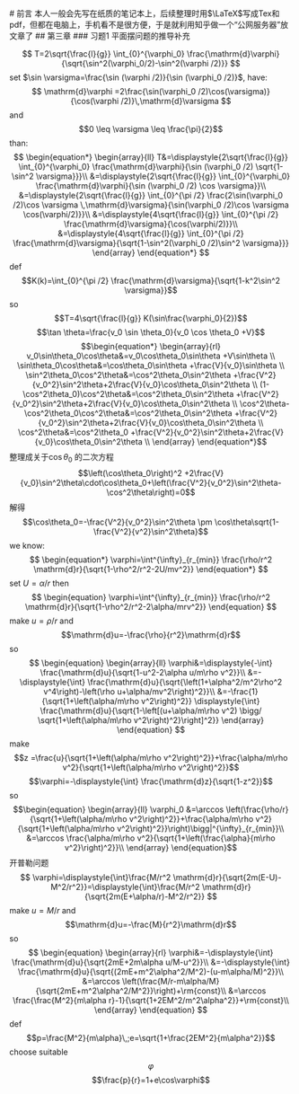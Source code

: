 <head>
    <script src="https://cdn.mathjax.org/mathjax/latest/MathJax.js?config=TeX-AMS-MML_HTMLorMML" type="text/javascript"></script>
    <script type="text/x-mathjax-config">
        MathJax.Hub.Config({
            tex2jax: {
            skipTags: ['script', 'noscript', 'style', 'textarea', 'pre'],
            inlineMath: [['$','$']]
            }
        });
    </script>
</head>
# 前言
本人一般会先写在纸质的笔记本上，后续整理时用$\LaTeX$写成Tex和pdf，但都在电脑上，手机看不是很方便，于是就利用知乎做一个“公网服务器”放文章了
## 第三章
### 习题1 平面摆问题的推导补充

$$
T=2\sqrt{\frac{l}{g}} \int_{0}^{\varphi_0} \frac{\mathrm{d}\varphi}{\sqrt{\sin^2(\varphi_0/2)-\sin^2(\varphi /2)}}
$$
set $\sin \varsigma=\frac{\sin (\varphi /2)}{\sin (\varphi_0 /2)}$, have:
$$
\mathrm{d}\varphi =2\frac{\sin(\varphi_0 /2)\cos(\varsigma)}{\cos(\varphi /2)}\,\mathrm{d}\varsigma
$$
and 
$$0 \leq \varsigma \leq \frac{\pi}{2}$$
than:
$$
\begin{equation*}
    \begin{array}{ll}
        T&=\displaystyle{2\sqrt{\frac{l}{g}} \int_{0}^{\varphi_0} \frac{\mathrm{d}\varphi}{\sin (\varphi_0 /2) \sqrt{1-\sin^2 \varsigma}}}\\
        &=\displaystyle{2\sqrt{\frac{l}{g}} \int_{0}^{\varphi_0} \frac{\mathrm{d}\varphi}{\sin (\varphi_0 /2) \cos \varsigma}}\\
        &=\displaystyle{2\sqrt{\frac{l}{g}} \int_{0}^{\pi /2} \frac{2\sin(\varphi_0 /2)\cos \varsigma \,\mathrm{d}\varsigma}{\sin(\varphi_0 /2)\cos \varsigma \cos(\varphi/2)}}\\
        &=\displaystyle{4\sqrt{\frac{l}{g}} \int_{0}^{\pi /2} \frac{\mathrm{d}\varsigma}{\cos(\varphi/2)}}\\
        &=\displaystyle{4\sqrt{\frac{l}{g}} \int_{0}^{\pi /2} \frac{\mathrm{d}\varsigma}{\sqrt{1-\sin^2(\varphi_0 /2)\sin^2 \varsigma}}}
    \end{array}
\end{equation*}
$$ 
def
$$K(k)=\int_{0}^{\pi /2} \frac{\mathrm{d}\varsigma}{\sqrt{1-k^2\sin^2 \varsigma}}$$ 
so
$$T=4\sqrt{\frac{l}{g}} K(\sin\frac{\varphi_0}{2})$$
$$\tan \theta=\frac{v_0 \sin \theta_0}{v_0 \cos \theta_0 +V}$$ 
$$\begin{equation*}
    \begin{array}{rl}
    v_0\sin\theta_0\cos\theta&=v_0\cos\theta_0\sin\theta +V\sin\theta \\
    \sin\theta_0\cos\theta&=\cos\theta_0\sin\theta +\frac{V}{v_0}\sin\theta \\
    \sin^2\theta_0\cos^2\theta&=\cos^2\theta_0\sin^2\theta +\frac{V^2}{v_0^2}\sin^2\theta+2\frac{V}{v_0}\cos\theta_0\sin^2\theta \\
    (1-\cos^2\theta_0)\cos^2\theta&=\cos^2\theta_0\sin^2\theta +\frac{V^2}{v_0^2}\sin^2\theta+2\frac{V}{v_0}\cos\theta_0\sin^2\theta \\
    \cos^2\theta-\cos^2\theta_0\cos^2\theta&=\cos^2\theta_0\sin^2\theta +\frac{V^2}{v_0^2}\sin^2\theta+2\frac{V}{v_0}\cos\theta_0\sin^2\theta \\
    \cos^2\theta&=\cos^2\theta_0 +\frac{V^2}{v_0^2}\sin^2\theta+2\frac{V}{v_0}\cos\theta_0\sin^2\theta \\
    \end{array}
\end{equation*}$$ 
整理成关于$\cos\theta_0$ 的二次方程
$$\left(\cos\theta_0\right)^2 +2\frac{V}{v_0}\sin^2\theta\cdot\cos\theta_0+\left(\frac{V^2}{v_0^2}\sin^2\theta-\cos^2\theta\right)=0$$ 
解得
$$\cos\theta_0=-\frac{V^2}{v_0^2}\sin^2\theta \pm \cos\theta\sqrt{1-\frac{V^2}{v^2}\sin^2\theta}$$ 
we know:
$$
\begin{equation*}
    \varphi=\int^{\infty}_{r_{min}} \frac{\rho/r^2 \mathrm{d}r}{\sqrt{1-\rho^2/r^2-2U/mv^2}}
\end{equation*}
$$
set $U=\alpha/r$  then
$$
\begin{equation}
        \varphi=\int^{\infty}_{r_{min}} \frac{\rho/r^2 \mathrm{d}r}{\sqrt{1-\rho^2/r^2-2\alpha/mrv^2}}
\end{equation}
$$ 
make $u=\rho/r$ and
$$\mathrm{d}u=-\frac{\rho}{r^2}\mathrm{d}r$$ 
so
$$
\begin{equation}
    \begin{array}{ll}
    \varphi&=\displaystyle{-\int} \frac{\mathrm{d}u}{\sqrt{1-u^2-2\alpha u/m\rho v^2}}\\
    &=-\displaystyle{\int} \frac{\mathrm{d}u}{\sqrt{\left(1+\alpha^2/m^2\rho^2 v^4\right)-\left(\rho u+\alpha/mv^2\right)^2}}\\
    &=-\frac{1}{\sqrt{1+\left(\alpha/m\rho v^2\right)^2}} \displaystyle{\int} \frac{\mathrm{d}u}{\sqrt{1-\left[(u+\alpha/m\rho v^2) \bigg/ \sqrt{1+\left(\alpha/m\rho v^2\right)^2}\right]^2}}
    \end{array}
\end{equation}
$$
make $$z =\frac{u}{\sqrt{1+\left(\alpha/m\rho v^2\right)^2}}+\frac{\alpha/m\rho v^2}{\sqrt{1+\left(\alpha/m\rho v^2\right)^2}}$$ 
$$\varphi=-\displaystyle{\int} \frac{\mathrm{d}z}{\sqrt{1-z^2}}$$ 
so
$$\begin{equation}
    \begin{array}{ll}
        \varphi_0 &=\arccos \left(\frac{\rho/r}{\sqrt{1+\left(\alpha/m\rho v^2\right)^2}}+\frac{\alpha/m\rho v^2}{\sqrt{1+\left(\alpha/m\rho v^2\right)^2}}\right)\bigg|^{\infty}_{r_{min}}\\
                &=\arccos \frac{\alpha/m\rho v^2}{\sqrt{1+\left(\frac{\alpha}{m\rho v^2}\right)^2}}\\
    \end{array}
\end{equation}$$ 
开普勒问题
$$
\varphi=\displaystyle{\int}\frac{M/r^2 \mathrm{d}r}{\sqrt{2m(E-U)-M^2/r^2}}=\displaystyle{\int}\frac{M/r^2 \mathrm{d}r}{\sqrt{2m(E+\alpha/r)-M^2/r^2}}
$$
make $u=M/r$ and
$$\mathrm{d}u=-\frac{M}{r^2}\mathrm{d}r$$ 
so
$$
\begin{equation}
    \begin{array}{rl}
        \varphi&=-\displaystyle{\int} \frac{\mathrm{d}u}{\sqrt{2mE+2m\alpha u/M-u^2}}\\
        &=-\displaystyle{\int} \frac{\mathrm{d}u}{\sqrt{(2mE+m^2\alpha^2/M^2)-(u-m\alpha/M)^2}}\\
        &=\arccos \left(\frac{M/r-m\alpha/M}{\sqrt{2mE+m^2\alpha^2/M^2}}\right)+\rm{const}\\
        &=\arccos \frac{\frac{M^2}{m\alpha r}-1}{\sqrt{1+2EM^2/m^2\alpha^2}}+\rm{const}\\
    \end{array}
\end{equation}
$$
def
$$p=\frac{M^2}{m\alpha}\,;e=\sqrt{1+\frac{2EM^2}{m\alpha^2}}$$
choose suitable $$\varphi$$
$$\frac{p}{r}=1+e\cos\varphi$$

